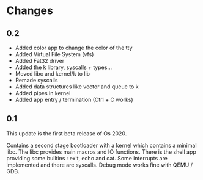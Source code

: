 # Changes

## 0.2

- Added color app to change the color of the tty
- Added Virtual File System (vfs)
- Added Fat32 driver
- Added the k library, syscalls + types...
- Moved libc and kernel/k to lib
- Remade syscalls
- Added data structures like vector and queue to k
- Added pipes in kernel
- Added app entry / termination (Ctrl + C works)

## 0.1

This update is the first beta release of Os 2020.

Contains a second stage bootloader with a kernel which contains a minimal libc.
The libc provides main macros and IO functions.
There is the shell app providing some builtins : exit, echo and cat.
Some interrupts are implemented and there are syscalls.
Debug mode works fine with QEMU / GDB.
